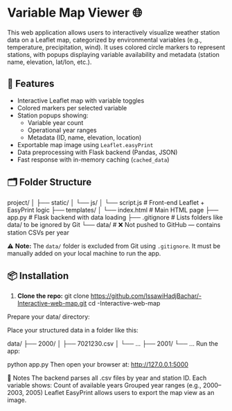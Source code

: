 # Variable Map Viewer 🌐

This web application allows users to interactively visualize weather station data on a Leaflet map, categorized by environmental variables (e.g., temperature, precipitation, wind). It uses colored circle markers to represent stations, with popups displaying variable availability and metadata (station name, elevation, lat/lon, etc.).

## 🧠 Features

- Interactive Leaflet map with variable toggles  
- Colored markers per selected variable  
- Station popups showing:  
  - Variable year count  
  - Operational year ranges  
  - Metadata (ID, name, elevation, location)  
- Exportable map image using `Leaflet.easyPrint`  
- Data preprocessing with Flask backend (Pandas, JSON)  
- Fast response with in-memory caching (`cached_data`)

## 🗂 Folder Structure
project/
│
├── static/
│ └── js/
│ └── script.js # Front-end Leaflet + EasyPrint logic
├── templates/
│ └── index.html # Main HTML page
├── app.py # Flask backend with data loading
├── .gitignore # Lists folders like data/ to be ignored by Git
└── data/ # ❌ Not pushed to GitHub — contains station CSVs per year

⚠️ **Note:** The `data/` folder is excluded from Git using `.gitignore`. It must be manually added on your local machine to run the app.

## 📦 Installation

1. **Clone the repo:**
   git clone https://github.com/IssawiHadjBachar/-Interactive-web-map.git
   cd -Interactive-web-map

Prepare your data/ directory:

Place your structured data in a folder like this:

data/
  ├── 2000/
  │    ├── 7021230.csv
  │    └── ...
  ├── 2001/
  └── ...
Run the app:

python app.py
Then open your browser at: http://127.0.0.1:5000

🧾 Notes
The backend parses all .csv files by year and station ID.
Each variable shows:
Count of available years
Grouped year ranges (e.g., 2000–2003, 2005)
Leaflet EasyPrint allows users to export the map view as an image.
